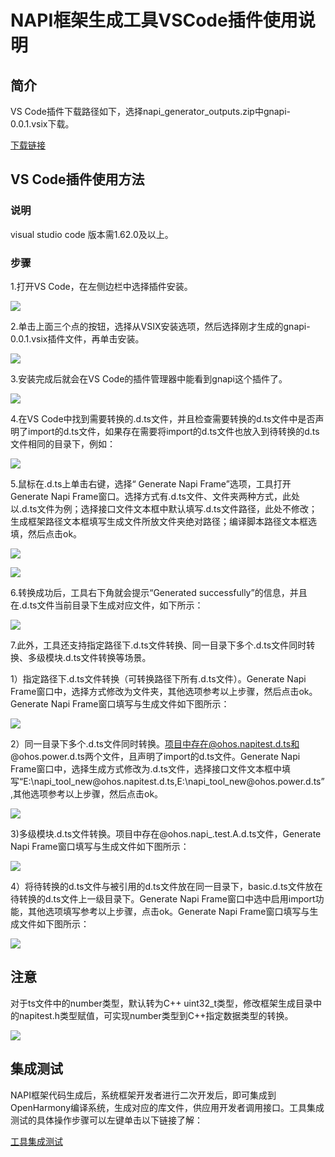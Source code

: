 # NAPI框架生成工具VSCode插件使用说明
## 简介

VS Code插件下载路径如下，选择napi_generator_outputs.zip中gnapi-0.0.1.vsix下载。

[下载链接](http://ftp.kaihongdigi.com:5000/fsdownload/GGsW3B68u/generator_outputs)               

## VS Code插件使用方法

### 说明

visual studio code 版本需1.62.0及以上。

### 步骤

1.打开VS Code，在左侧边栏中选择插件安装。

![](../../figures/pic-plug-in-search.png)

2.单击上面三个点的按钮，选择从VSIX安装选项，然后选择刚才生成的gnapi-0.0.1.vsix插件文件，再单击安装。

![](../../figures/pic-plug-in-select.png)

3.安装完成后就会在VS Code的插件管理器中能看到gnapi这个插件了。

![](../../figures/pic-plug-in-gnapi.png)

4.在VS Code中找到需要转换的.d.ts文件，并且检查需要转换的d.ts文件中是否声明了import的d.ts文件，如果存在需要将import的d.ts文件也放入到待转换的d.ts文件相同的目录下，例如：

![](../../figures/pic-plug-in-select-d-ts.png)

5.鼠标在.d.ts上单击右键，选择“ Generate Napi Frame”选项，工具打开 Generate Napi Frame窗口。选择方式有.d.ts文件、文件夹两种方式，此处以.d.ts文件为例；选择接口文件文本框中默认填写.d.ts文件路径，此处不修改；生成框架路径文本框填写生成文件所放文件夹绝对路径；编译脚本路径文本框选填，然后点击ok。

![](../../figures/pic-plug-in-gen-c++.png)

![](../../figures/pic-generator-napi-frame.png)

6.转换成功后，工具右下角就会提示“Generated successfully”的信息，并且在.d.ts文件当前目录下生成对应文件，如下所示：

![](../../figures/pic-plug-in-gen-sucess.png)

7.此外，工具还支持指定路径下.d.ts文件转换、同一目录下多个.d.ts文件同时转换、多级模块.d.ts文件转换等场景。

1）指定路径下.d.ts文件转换（可转换路径下所有.d.ts文件）。Generate Napi Frame窗口中，选择方式修改为文件夹，其他选项参考以上步骤，然后点击ok。Generate Napi Frame窗口填写与生成文件如下图所示：

![](../../figures/pic-plug-in-gen-dir-sucess.png)

2）同一目录下多个.d.ts文件同时转换。项目中存在@ohos.napitest.d.ts和@ohos.power.d.ts两个文件，且声明了import的d.ts文件。Generate Napi Frame窗口中，选择生成方式修改为.d.ts文件，选择接口文件文本框中填写“E:\napi_tool_new\@ohos.napitest.d.ts,E:\napi_tool_new\@ohos.power.d.ts”,其他选项参考以上步骤，然后点击ok。

![](../../figures/pic-plug-in-gen-files-sucess.png)

3)多级模块.d.ts文件转换。项目中存在@ohos.napi_.test.A.d.ts文件，Generate Napi Frame窗口填写与生成文件如下图所示：

![](../../figures/pic-plug-in-gen-module-sucess.png)

4）将待转换的d.ts文件与被引用的d.ts文件放在同一目录下，basic.d.ts文件放在待转换的d.ts文件上一级目录下。Generate Napi Frame窗口中选中启用import功能，其他选项填写参考以上步骤，点击ok。Generate Napi Frame窗口填写与生成文件如下图所示：

![](../../figures/pic-plug-in-gen-import-sucess.png)

## 注意

对于ts文件中的number类型，默认转为C++ uint32_t类型，修改框架生成目录中的napitest.h类型赋值，可实现number类型到C++指定数据类型的转换。

![](../../figures/instruction_number_type.png)

## 集成测试
NAPI框架代码生成后，系统框架开发者进行二次开发后，即可集成到OpenHarmony编译系统，生成对应的库文件，供应用开发者调用接口。工具集成测试的具体操作步骤可以左键单击以下链接了解：

  [工具集成测试](https://gitee.com/openharmony/napi_generator/blob/master/docs/INTEGRATION_TESTING_ZH.md)

